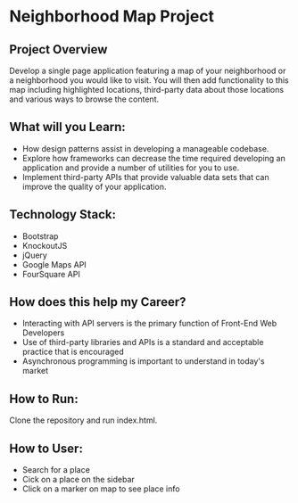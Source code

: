 # Neighborhood Map Project

## Project Overview

Develop a single page application featuring a map of your neighborhood or a 
neighborhood you would like to visit. You will then add functionality to this
map including highlighted locations, third-party data about those locations 
and various ways to browse the content.

## What will you Learn:
  * How design patterns assist in developing a manageable codebase. 
  * Explore how frameworks can decrease the time required developing 
    an application and provide a number of utilities for you to use. 
  * Implement third-party APIs that provide valuable data sets that can 
    improve the quality of your application.

## Technology Stack:
  * Bootstrap
  * KnockoutJS
  * jQuery
  * Google Maps API
  * FourSquare API

## How does this help my Career?
  * Interacting with API servers is the primary function of Front-End Web Developers
  * Use of third-party libraries and APIs is a standard and acceptable practice that is encouraged
  * Asynchronous programming is important to understand in today's market

## How to Run:
Clone the repository and run index.html.

## How to User:
  * Search for a place
  * Cick on a place on the sidebar
  * Click on a marker on map to see place info
